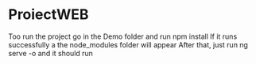 # ProiectWEB

Too run the project go in the Demo folder and run npm install
If it runs successfully a the node_modules folder will appear
After that, just run ng serve -o and it should run
